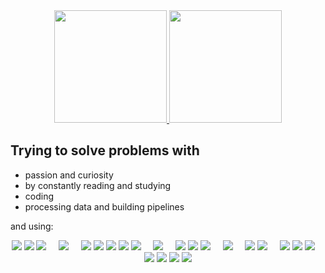 <div align="center">
  <a href="https://github.com/mazzasaverio">
    <img height="180em" src="https://github-readme-stats.vercel.app/api?username=mazzasaverio&show_icons=true&theme=tokyonight&count_private=true&include_all_commits=true" />
    <img height="180em" src="https://github-readme-stats.vercel.app/api/top-langs/?username=mazzasaverio&layout=compact&theme=tokyonight" />
  </a>
  
  <br/>
  
</div>

## Trying to solve problems with

- passion and curiosity
- by constantly reading and studying
- coding
- processing data and building pipelines

and using:

<div align="center">

  <img src="https://img.shields.io/badge/-Python-3776AB?style=flat-square&logo=python&logoColor=white" />
  <img src="https://img.shields.io/badge/-SQL-4479A1?style=flat-square&logo=postgresql&logoColor=white" />
  <img src="https://img.shields.io/badge/-Bash-4EAA25?style=flat-square&logo=gnubash&logoColor=white" />
  &nbsp;&nbsp;&nbsp;
  
  <img src="https://img.shields.io/badge/-uv-6C5CE7?style=flat-square&logo=python&logoColor=white" />
  &nbsp;&nbsp;&nbsp;
  

  <img src="https://img.shields.io/badge/-Pandas-150458?style=flat-square&logo=pandas&logoColor=white" />
  <img src="https://img.shields.io/badge/-Unstructured-2E2E2E?style=flat-square&logo=data&logoColor=white" />
  <img src="https://img.shields.io/badge/-SQLAlchemy-3776AB?style=flat-square&logo=python&logoColor=white" />
  <img src="https://img.shields.io/badge/-Pydantic-E92063?style=flat-square&logo=pydantic&logoColor=white" />
  <img src="https://img.shields.io/badge/-Airflow-017CEE?style=flat-square&logo=apache-airflow&logoColor=white" />
  &nbsp;&nbsp;&nbsp;
  
 
  <img src="https://img.shields.io/badge/-OpenAI-412991?style=flat-square&logo=openai&logoColor=white" />
  &nbsp;&nbsp;&nbsp;
  

  <img src="https://img.shields.io/badge/-FastAPI-009688?style=flat-square&logo=fastapi&logoColor=white" />
  <img src="https://img.shields.io/badge/-React-61DAFB?style=flat-square&logo=react&logoColor=black" />
  <img src="https://img.shields.io/badge/-Next.js-000000?style=flat-square&logo=next.js&logoColor=white" />
  &nbsp;&nbsp;&nbsp;
  
  <img src="https://img.shields.io/badge/-Playwright-2EAD33?style=flat-square&logo=playwright&logoColor=white" />
  &nbsp;&nbsp;&nbsp;
  
  <img src="https://img.shields.io/badge/-AWS-232F3E?style=flat-square&logo=amazonaws&logoColor=white" />
  <img src="https://img.shields.io/badge/-GCP-4285F4?style=flat-square&logo=googlecloud&logoColor=white" />
  &nbsp;&nbsp;&nbsp;
  

  <img src="https://img.shields.io/badge/-Docker-2496ED?style=flat-square&logo=docker&logoColor=white" />
  <img src="https://img.shields.io/badge/-Terraform-7B42BC?style=flat-square&logo=terraform&logoColor=white" />
  <img src="https://img.shields.io/badge/-Logfire-FF5722?style=flat-square&logo=firebase&logoColor=white" />
  &nbsp;&nbsp;&nbsp;
  

  <img src="https://img.shields.io/badge/-PostgreSQL-336791?style=flat-square&logo=postgresql&logoColor=white" />
  <img src="https://img.shields.io/badge/-MongoDB-47A248?style=flat-square&logo=mongodb&logoColor=white" />
  <img src="https://img.shields.io/badge/-Pinecone-007D9C?style=flat-square&logo=pinecone&logoColor=white" />
  <img src="https://img.shields.io/badge/-PGVector-336791?style=flat-square&logo=postgresql&logoColor=white" />
</div>

